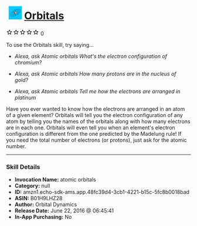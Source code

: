 # &nbsp;<img src="skill_icon" alt="Orbitals icon" width="36"> [Orbitals](http://alexa.amazon.com/#skills/amzn1.echo-sdk-ams.app.48fc39d4-3cb1-4221-b15c-5fc8b0018bad)
![0 stars](../../images/ic_star_border_black_18dp_1x.png)![0 stars](../../images/ic_star_border_black_18dp_1x.png)![0 stars](../../images/ic_star_border_black_18dp_1x.png)![0 stars](../../images/ic_star_border_black_18dp_1x.png)![0 stars](../../images/ic_star_border_black_18dp_1x.png) 0

To use the Orbitals skill, try saying...

* *Alexa, ask Atomic orbitals What's the electron configuration of chromium?*

* *Alexa, ask Atomic orbitals How many protons are in the nucleus of gold?*

* *Alexa, ask Atomic orbitals Tell me how the electrons are arranged in platinum*

Have you ever wanted to know how the electrons are arranged in an atom of a given element?  Orbitals will tell you the electron configuration of any atom by telling you the names of the orbitals along with how many electrons are in each one.  Orbitals will even tell you when an element's electron configuration is different from the one predicted by the Madelung rule!  If you need the total number of electrons (or protons), just ask for the atomic number.

***

### Skill Details

* **Invocation Name:** atomic orbitals
* **Category:** null
* **ID:** amzn1.echo-sdk-ams.app.48fc39d4-3cb1-4221-b15c-5fc8b0018bad
* **ASIN:** B01H9LHZ28
* **Author:** Orbital Dynamics
* **Release Date:** June 22, 2016 @ 06:45:41
* **In-App Purchasing:** No
